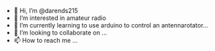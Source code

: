 - 👋 Hi, I’m @darends215
- 👀 I’m interested in amateur radio
- 🌱 I’m currently learning to use arduino to control an antennarotator...
- 💞️ I’m looking to collaborate on ...
- 📫 How to reach me ...

<!---
darends215/darends215 is a ✨ special ✨ repository because its `README.md` (this file) appears on your GitHub profile.
You can click the Preview link to take a look at your changes.
--->
